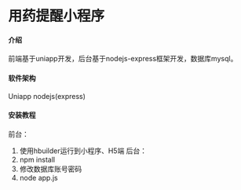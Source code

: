 # 用药提醒小程序

#### 介绍
前端基于uniapp开发，后台基于nodejs-express框架开发，数据库mysql。

#### 软件架构
Uniapp
nodejs(express)


#### 安装教程
前台：
1. 使用hbuilder运行到小程序、H5端
后台：
1.  npm install
3.  修改数据库账号密码
2.  node app.js

